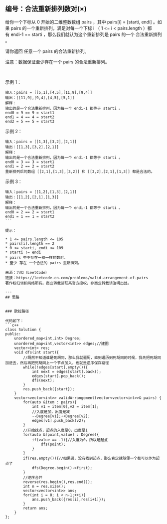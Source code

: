 ## 编号：合法重新排列数对(×)

给你一个下标从 0 开始的二维整数数组 pairs ，其中 pairs[i] = [starti, endi] 。如果 pairs 的一个重新排列，满足对每一个下标 i （ 1 <= i < pairs.length ）都有 endi-1 == starti ，那么我们就认为这个重新排列是 pairs 的一个 合法重新排列 。

请你返回 任意一个 pairs 的合法重新排列。

注意：数据保证至少存在一个 pairs 的合法重新排列。

 

示例 1：
```
输入：pairs = [[5,1],[4,5],[11,9],[9,4]]
输出：[[11,9],[9,4],[4,5],[5,1]]
解释：
输出的是一个合法重新排列，因为每一个 endi-1 都等于 starti 。
end0 = 9 == 9 = start1 
end1 = 4 == 4 = start2
end2 = 5 == 5 = start3
```
示例 2：
```
输入：pairs = [[1,3],[3,2],[2,1]]
输出：[[1,3],[3,2],[2,1]]
解释：
输出的是一个合法重新排列，因为每一个 endi-1 都等于 starti 。
end0 = 3 == 3 = start1
end1 = 2 == 2 = start2
重新排列后的数组 [[2,1],[1,3],[3,2]] 和 [[3,2],[2,1],[1,3]] 都是合法的。
```
示例 3：
```
输入：pairs = [[1,2],[1,3],[2,1]]
输出：[[1,2],[2,1],[1,3]]
解释：
输出的是一个合法重新排列，因为每一个 endi-1 都等于 starti 。
end0 = 2 == 2 = start1
end1 = 1 == 1 = start2
``` 

提示：

* 1 <= pairs.length <= 105
* pairs[i].length == 2
* 0 <= starti, endi <= 109
* starti != endi
* pairs 中不存在一模一样的数对。
* 至少 存在 一个合法的 pairs 重新排列。

来源：力扣（LeetCode）
链接：https://leetcode-cn.com/problems/valid-arrangement-of-pairs
著作权归领扣网络所有。商业转载请联系官方授权，非商业转载请注明出处。

---
## 思路


### 欧拉路径

代码如下：
```c++
class Solution {
public:
    unordered_map<int,int> Degree;
    unordered_map<int,vector<int>> edges;//建图
    vector<int> res;
    void dfs(int start){
        //既然不知道谁是死胡同，那么我就遍历，直到遍历到死胡同的时候，我先把死胡同加进去，然后再把死胡同上一个节点加入，也就是逆序保存路径
        while(!edges[start].empty()){
            int next = edges[start].back();
            edges[start].pop_back();
            dfs(next);
        }
        res.push_back({start});
    }
    vector<vector<int>> validArrangement(vector<vector<int>>& pairs) {
        for(auto &item : pairs){
            int v1 = item[0],v2 = item[1];
            //入度是加，出度是减
            --Degree[v1];++Degree[v2];
            edges[v1].push_back(v2);
        }
        //开始找点，起点的入度是0，出度是1
        for(auto &[point,value] : Degree){
            if(value == -1){//入度为0，所以是起点
                dfs(point);
            }
        }
        if(res.empty()){//如果说，没有找到起点，那么肯定就随便一个都可以作为起点了
            dfs(Degree.begin()->first);
        }
        //逆序合并
        reverse(res.begin(),res.end());
        int n = res.size();
        vector<vector<int>> ans;
        for(int i = 0; i < n-1;++i){
            ans.push_back({res[i],res[i+1]});
        }
        return ans;
    }
};
```